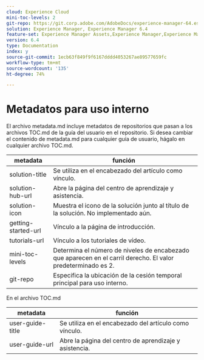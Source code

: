 ```yaml
---
cloud: Experience Cloud
mini-toc-levels: 2
git-repo: https://git.corp.adobe.com/AdobeDocs/experience-manager-64.es-ES
solution: Experience Manager, Experience Manager 6.4
feature-set: Experience Manager Assets,Experience Manager,Experience Manager Sites, Experience Manager Forms
version: 6.4
type: Documentation
index: y
source-git-commit: 1ecb63f849f9f6167dddd4053267ae89577659fc
workflow-type: tm+mt
source-wordcount: '135'
ht-degree: 74%

---
```



# Metadatos para uso interno

El archivo metadata.md incluye metadatos de repositorios que pasan a los archivos TOC.md de la guía del usuario en el repositorio. Si desea cambiar el contenido de metadata.md para cualquier guía de usuario, hágalo en cualquier archivo TOC.md.

| metadata | función |
|--- |--- |
| solution-title | Se utiliza en el encabezado del artículo como vínculo. |
| solution-hub-url | Abre la página del centro de aprendizaje y asistencia. |
| solution-icon | Muestra el icono de la solución junto al título de la solución. No implementado aún. |
| getting-started-url | Vínculo a la página de introducción. |
| tutorials-url | Vínculo a los tutoriales de vídeo. |
| mini-toc-levels | Determina el número de niveles de encabezado que aparecen en el carril derecho. El valor predeterminado es 2. |
| git-repo | Especifica la ubicación de la cesión temporal principal para uso interno. |

En el archivo TOC.md

| metadata | función |
|--- |--- |
| user-guide-title | Se utiliza en el encabezado del artículo como vínculo. |
| user-guide-url | Abre la página del centro de aprendizaje y asistencia. |
